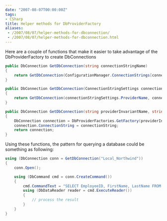 ```yaml
---
date: "2007-08-07T00:00:00Z"
tags:
- CSharp
title: Helper methods for DbProviderFactory
aliases:
 - /2007/08/07/helper-methods-for-dbconnection/
 - /2007/08/07/helper-methods-for-dbconnection.html
---
```

Here are a couple of functions that make it easier to take advantage of the DbProviderFactory to create DbConnections

```csharp
public DbConnection GetDbConnection(string connectionStringName)
{
	return GetDbConnection(ConfigurationManager.ConnectionStrings[connectionStringName]);
}

public DbConnection GetDbConnection(ConnectionStringSettings connectionStringSettings)
{
	return GetDbConnection(connectionStringSettings.ProviderName, connectionStringSettings.ConnectionString);
}

public DbConnection GetDbConnection(string providerInvariantName, string connectionString)
{
	DbConnection connection = DbProviderFactories.GetFactory(providerInvariantName).CreateConnection();
	connection.ConnectionString = connectionString;
	return connection;
}
```

Using these functions, the pattern for querying a database could be something as following:

```csharp
using (DbConnection conn = GetDbConnection("Local_Northwind"))
{
	conn.Open();

	using (DbCommand cmd = conn.CreateCommand())
	{
		cmd.CommandText = "SELECT EmployeeID, FirstName, LastName FROM Employees";
		using (DbDataReader reader = cmd.ExecuteReader())
		{
			// process the result
		}
	}
}
```
